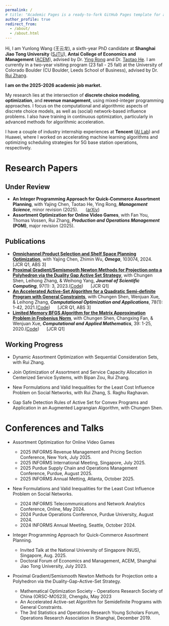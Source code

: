 ```yaml
---
permalink: /
# title: "Academic Pages is a ready-to-fork GitHub Pages template for academic personal websites"
author_profile: true
redirect_from: 
  - /about/
  - /about.html
---
```


Hi, I am Yunlong Wang (王云龙), a sixth-year PhD candidate at **Shanghai Jiao Tong University** ([SJTU](https://en.sjtu.edu.cn/)), **Antai College of Economics and Management** ([ACEM](https://www.acem.sjtu.edu.cn/en/)), advised by Dr. [Ying Rong](https://www.acem.sjtu.edu.cn/en/faculty/rongying.html) and Dr. [Taotao He](https://taotaoohe.github.io/). I am currently in a two-year visiting program (23 fall - 25 fall) at the University of Colorado Boulder (CU Boulder, Leeds School of Business), advised by Dr. [Rui Zhang](https://rui-zhang.org/). 

**I am on the 2025-2026 academic job market.**

My research lies at the intersection of **discrete choice modeling**, **optimization**, and **revenue management**, using mixed-integer programming approaches. I focus on the computational and algorithmic aspects of discrete choice models, as well as (social) network-based influence problems. I also have training in continuous optimization, particularly in advanced methods for algorithmic acceleration.

I have a couple of industry internship experiences at **Tencent** ([AI Lab](https://www.aiia-ai.org/col.jsp?id=184)) and Huawei, where I worked on accelerating machine learning algorithms and optimizing scheduling strategies for 5G base station operations, respectively.


Research Papers
======
## Under Review
* **An Integer Programming Approach for Quick-Commerce Assortment Planning**, with Yajing Chen, Taotao He, Ying Rong, ***Management Science***, minor revision (2025). &nbsp;&nbsp;&nbsp;&nbsp; ([arXiv](https://arxiv.org/pdf/2405.02553))
* **Assortment Optimization for Online Video Games**, with Fan You, Thomas Vossen, Rui Zhang, ***Production and Operations Management* (POM)**, major revision (2025).

## Publications
* [**Omnichannel Product Selection and Shelf Space Planning Optimization**](https://www.sciencedirect.com/science/article/abs/pii/S0305048324000410), with Yajing Chen, Zhimin Wu, ***Omega***, 103074, 2024. 	&nbsp;&nbsp;&nbsp;&nbsp; [JCR Q1, ABS 3]
* [**Proximal Gradient/Semismooth Newton Methods for Projection onto a Polyhedron via the Duality Gap Active Set Strategy**](https://link.springer.com/article/10.1007/s10915-023-02302-6), with Chungen Shen, Leihong Zhang, & Weihong Yang, ***Journal of Scientific Computing***, 97(1): 3, 2023.([Code](https://github.com/YLW2018/DGASS_CODE))		&nbsp;&nbsp;&nbsp;&nbsp; [JCR Q1]
* [**An Accelerated Active-Set Algorithm for a Quadratic Semi-definite Program with General Constraints**](https://link.springer.com/article/10.1007/s10589-020-00228-5), with Chungen Shen, Wenjuan Xue, & Leihong Zhang, ***Computational Optimization and Applications***, 78(1): 1-42, 2021.([Code](https://github.com/YLW2018/AASA_CODE)) &nbsp;&nbsp;&nbsp;&nbsp;		[JCR Q1, ABS 3]
* [**Limited Memory BFGS Algorithm for the Matrix Approximation Problem in Frobenius Norm**](https://link.springer.com/article/10.1007/s40314-020-1089-9), with Chungen Shen, Changxing Fan, & Wenjuan Xue, ***Computational and Applied Mathematics***, 39: 1-25, 2020.([Code](https://github.com/YLW2018/LBFGS_CODE)) &nbsp;&nbsp;&nbsp;&nbsp; [JCR Q1]

## Working Progress
* Dynamic Assortment Optimization with Sequential Consideration Sets, with Rui Zhang.

* Join Optimization of Assortment and Service Capacity Allocation in Centerized Service Systems, with Bipan Zou, Rui Zhang.

- New Formulations and Valid Inequalities for the Least Cost Influence Problem on Social Networks, with Rui Zhang, S. Raghu Raghavan.

- Gap Safe Detection Rules of Active Set for Convex Programs and Application in an Augmented Lagrangian Algorithm, with Chungen Shen.



Conferences and Talks
=========
* Assortment Optimization for Online Video Games
  - 2025 INFORMS Revenue Management and Pricing Section Conference, New York, July 2025.
  - 2025 INFORMS International Meeting, Singapore, July 2025.
  - 2025 Purdue Supply Chain and Operations Management Conference, Purdue, August 2025.
  - 2025 INFORMS Annual Metting, Atlanta, October 2025.

* New Formulations and Valid Inequalities for the Least Cost Influence Problem on Social Networks.
  - 2024 INFORMS Telecommunications and Network Analytics Conference, Online, May 2024.
  - 2024 Purdue Operations Conference, Purdue University, August 2024.
  - 2024 INFORMS Annual Meeting, Seattle, October 2024.

* Integer Programming Approach for Quick-Commerce Assortment Planning.
  - Invited Talk at the National University of Singapore (NUS), Singapore, Aug. 2025.
  - Doctoral Forum of Economics and Management, ACEM, Shanghai Jiao Tong University, July 2023.

* Proximal Gradient/Semismooth Newton Methods for Projection onto a Polyhedron via the Duality-Gap-Active-Set Strategy.
  - Mathematical Optimization Society - Operations Research Society of China (ORSC-MOS23), Chengdu, May 2023
  - An Accelerated Active-set Algorithm for Semidefinite Programs with General Constraints.
  - The 3rd Statistics and Operations Research Young Scholars Forum, Operations Research Association in Shanghai, December 2019.
